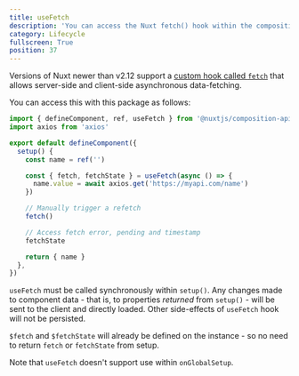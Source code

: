```yaml
---
title: useFetch
description: 'You can access the Nuxt fetch() hook within the composition API.'
category: Lifecycle
fullscreen: True
position: 37
---
```


Versions of Nuxt newer than v2.12 support a [custom hook called `fetch`](https://nuxtjs.org/api/pages-fetch/) that allows server-side and client-side asynchronous data-fetching.

You can access this with this package as follows:

```ts
import { defineComponent, ref, useFetch } from '@nuxtjs/composition-api'
import axios from 'axios'

export default defineComponent({
  setup() {
    const name = ref('')

    const { fetch, fetchState } = useFetch(async () => {
      name.value = await axios.get('https://myapi.com/name')
    })

    // Manually trigger a refetch
    fetch()

    // Access fetch error, pending and timestamp
    fetchState

    return { name }
  },
})
```

<alert>

`useFetch` must be called synchronously within `setup()`. Any changes made to component data - that is, to properties _returned_ from `setup()` - will be sent to the client and directly loaded. Other side-effects of `useFetch` hook will not be persisted.

</alert>

<alert type="info">

`$fetch` and `$fetchState` will already be defined on the instance - so no need to return `fetch` or `fetchState` from setup.

</alert>

<alert type="info">

Note that `useFetch` doesn't support use within `onGlobalSetup`.

</alert>